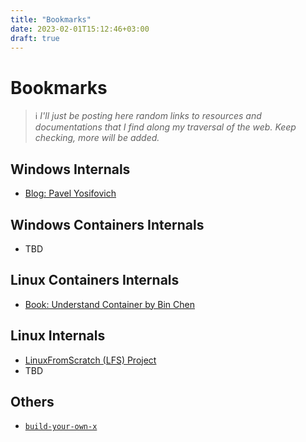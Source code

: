 ```yaml
---
title: "Bookmarks"
date: 2023-02-01T15:12:46+03:00
draft: true
---
```


# Bookmarks

> ℹ️ _I'll just be posting here random links to resources and documentations that I find along my traversal of the web._
> _Keep checking, more will be added._

## Windows Internals

- [Blog: Pavel Yosifovich](https://scorpiosoftware.net/)

## Windows Containers Internals

- TBD

## Linux Containers Internals

- [Book: Understand Container by Bin Chen](https://leanpub.com/understand-container)

## Linux Internals

- [LinuxFromScratch (LFS) Project](https://linuxfromscratch.org/lfs/)
- TBD

## Others

- [`build-your-own-x`](https://github.com/codecrafters-io/build-your-own-x)
